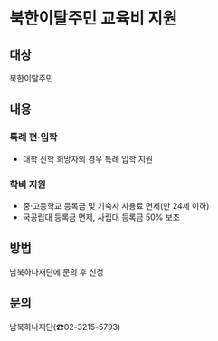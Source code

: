 # 북한이탈주민 교육비 지원

## 대상
북한이탈주민

## 내용
### 특례 편·입학
- 대학 진학 희망자의 경우 특례 입학 지원

### 학비 지원
- 중·고등학교 등록금 및 기숙사 사용료 면제(만 24세 이하)
- 국공립대 등록금 면제, 사립대 등록금 50% 보조

## 방법
남북하나재단에 문의 후 신청

## 문의
남북하나재단(☎02-3215-5793)
